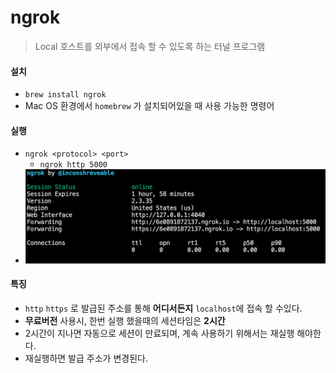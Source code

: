 # ngrok

> Local 호스트를 외부에서 접속 할 수 있도록 하는 터널 프로그램

#### 설치

* `brew install ngrok`
* Mac OS 환경에서 `homebrew` 가 설치되어있을 때 사용 가능한 명령어

#### 실행

* `ngrok <protocol> <port>`
  * `ngrok http 5000` 
* ![image-20210115173058463](ngrok.assets/image-20210115173058463.png)

#### 특징

* `http` `https` 로 발급된 주소를 통해 **어디서든지** `localhost`에 접속 할 수있다.
* **무료버전** 사용시, 한번 실행 했을때의 세션타임은 **2시간**
* 2시간이 지나면 자동으로 세션이 만료되며, 계속 사용하기 위해서는 재실행 해야한다.
* 재실행하면 발급 주소가 변경된다.

